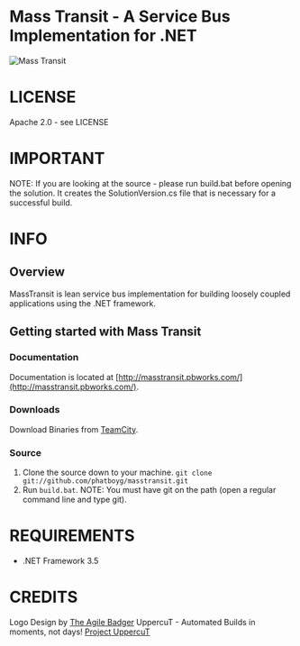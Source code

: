 Mass Transit - A Service Bus Implementation for .NET
=======

![Mass Transit](http://www.phatboyg.com/mt-logo.png "Mass Transit")

# LICENSE
Apache 2.0 - see LICENSE

# IMPORTANT
NOTE: If you are looking at the source - please run build.bat before opening the solution. It creates the SolutionVersion.cs file that is necessary for a successful build.

# INFO
## Overview
MassTransit is lean service bus implementation for building loosely coupled applications using the .NET framework.

## Getting started with Mass Transit
### Documentation
Documentation is located at [http://masstransit.pbworks.com/](http://masstransit.pbworks.com/).
### Downloads

 Download Binaries from [TeamCity](http://teamcity.codebetter.com/viewType.html?buildTypeId=bt8&tab=buildTypeStatusDiv).

### Source

1. Clone the source down to your machine. 
  `git clone git://github.com/phatboyg/masstransit.git`
2. Run `build.bat`. NOTE: You must have git on the path (open a regular command line and type git).

 
# REQUIREMENTS
* .NET Framework 3.5 


# CREDITS
Logo Design by [The Agile Badger](http://www.theagilebadger.com) 
UppercuT - Automated Builds in moments, not days! [Project UppercuT](http://projectuppercut.org)